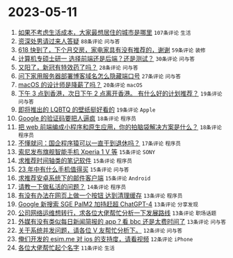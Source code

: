 # 2023-05-11

1. [如果不考虑生活成本，大家最想居住的城市是哪里](https://www.v2ex.com/t/939083) `107条评论` `生活`
1. [资深处男请过来人答疑](https://www.v2ex.com/t/939066) `88条评论` `问与答`
1. [618 快到了，下个月交房，家电家具有没有推荐的，谢谢](https://www.v2ex.com/t/939117) `59条评论` `装修`
1. [计算机专硕士研一 选择前端还是后端？还是测试？](https://www.v2ex.com/t/939136) `30条评论` `问与答`
1. [又阳了，新冠有特效药了吗？](https://www.v2ex.com/t/939069) `28条评论` `问与答`
1. [问下家用服务器部署博客域名怎么隐藏端口号](https://www.v2ex.com/t/939112) `27条评论` `问与答`
1. [macOS 的设计师是降薪了吗？](https://www.v2ex.com/t/939076) `20条评论` `macOS`
1. [下午 3 点到香港，次日下午 2 点离开香港。 有什么好的计划推荐？](https://www.v2ex.com/t/939160) `19条评论` `问与答`
1. [即将推出的 LQBTQ 的壁纸挺好看的](https://www.v2ex.com/t/939129) `19条评论` `Apple`
1. [Google 的验证码要把人逼疯](https://www.v2ex.com/t/939152) `18条评论` `程序员`
1. [把 web 前端编成小程序和原生应用，你的拍脑袋解决方案是什么？](https://www.v2ex.com/t/939081) `18条评论` `程序员`
1. [不懂就问：国企程序猿可以一直干到退休吗？](https://www.v2ex.com/t/939072) `17条评论` `程序员`
1. [索尼发布旗舰智能手机 Xperia 1 V 等](https://www.v2ex.com/t/939168) `15条评论` `SONY`
1. [求推荐时间轴类的笔记软件](https://www.v2ex.com/t/939132) `15条评论` `程序员`
1. [23 年中有什么手机值得买](https://www.v2ex.com/t/939098) `15条评论` `问与答`
1. [求推荐安卓系统下的邮件客户端](https://www.v2ex.com/t/939094) `15条评论` `Android`
1. [请教一下做私活的问题？](https://www.v2ex.com/t/939164) `14条评论` `程序员`
1. [有没有办法在网页上做一个按钮 达到清理缓存](https://www.v2ex.com/t/939184) `13条评论` `程序员`
1. [Google 新搜索 SGE PalM2 加持赶超 ChatGPT-4](https://www.v2ex.com/t/939100) `13条评论` `分享发现`
1. [公司网络运维想转行，求各位大佬帮忙分析一下发展路线](https://www.v2ex.com/t/939074) `13条评论` `职场话题`
1. [外媒有没有类似每日新闻简报的 app？看 bbc 还是太费时间了](https://www.v2ex.com/t/939073) `13条评论` `问与答`
1. [关于系统并发问题，请各位 V 友帮忙分析下。](https://www.v2ex.com/t/939148) `12条评论` `问与答`
1. [俺们开发的 esim.me 对 ios 的支持度，请看视频](https://www.v2ex.com/t/939092) `12条评论` `iPhone`
1. [各位大佬帮忙起个名字](https://www.v2ex.com/t/939167) `11条评论` `生活`
